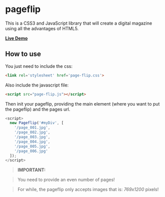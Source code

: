# pageflip
This is a CSS3 and JavaScript library that will create a digital magazine using all the advantages of HTML5.

**[Live Demo](http://madureira.me)**

## How to use
You just need to include the css:
```html
<link rel='stylesheet' href='page-flip.css'>
```
Also include the javascript file:
```html
<script src="page-flip.js"></script>
```

Then init your pageflip, providing the main element (where you want to put the pageflip) and the pages url.

```js
<script>
  new Pageflip('#myDiv', [
    '/page_001.jpg',
    '/page_002.jpg',
    '/page_003.jpg',
    '/page_004.jpg',
    '/page_005.jpg',
    '/page_006.jpg'
  ]);
</script>
```

> **IMPORTANT:**

> You need to provide an even number of pages!

> For while, the pageflip only accepts images that is: *769x1200* pixels!

